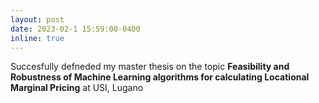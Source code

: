 ```yaml
---
layout: post
date: 2023-02-1 15:59:00-0400
inline: true
---
```


Succesfully defneded my master thesis on the topic **Feasibility and Robustness of Machine Learning algorithms for calculating Locational Marginal Pricing** at USI, Lugano